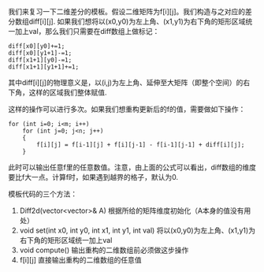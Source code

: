 我们来复习一下二维差分的模板。假设二维矩阵为f[i][j]。我们构造与之对应的差分数组diff[i][j]. 如果我们想将以(x0,y0)为左上角、(x1,y1)为右下角的矩形区域统一加上val，那么我们只需要在diff数组上做标记：
```
diff[x0][y0]+=1;
diff[x0][y1+1]-=1;
diff[x1+1][y0]-=1;
diff[x1+1][y1+1]+=1;
```
其中diff[i][j]的物理意义是，以(i,j)为左上角、延伸至大矩阵（即整个空间）的右下角，这样的区域我们整体赋值. 

这样的操作可以进行多次。如果我们想重构更新后的f的值，需要做如下操作：
```
for (int i=0; i<m; i++)
    for (int j=0; j<n; j++)
    {               
        f[i][j] = f[i-1][j] + f[i][j-1] - f[i-1][j-1] + diff[i][j];
    }
```
此时可以输出任意f里的任意数值。注意，由上面的公式可以看出，diff数组的维度要比f大一点。计算f时，如果遇到越界的格子，默认为0.

模板代码的三个方法：
1. Diff2d(vector<vector<int>>& A) 根据所给的矩阵维度初始化（A本身的值没有用处）
2. void set(int x0, int y0, int x1, int y1, int val) 将以(x0,y0)为左上角、(x1,y1)为右下角的矩形区域统一加上val
3. void compute() 输出重构的二维数组前必须做这步操作
4. f[i][j] 直接输出重构的二维数组的任意值
